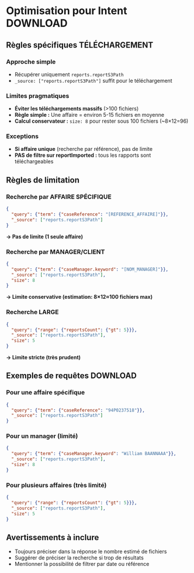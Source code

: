 # Optimisation pour Intent DOWNLOAD

## Règles spécifiques TÉLÉCHARGEMENT

### Approche simple
- Récupérer uniquement `reports.reportS3Path`
- `_source: ["reports.reportS3Path"]` suffit pour le téléchargement

### Limites pragmatiques
- **Éviter les téléchargements massifs** (>100 fichiers)
- **Règle simple :** Une affaire = environ 5-15 fichiers en moyenne
- **Calcul conservateur :** `size: 8` pour rester sous 100 fichiers (~8×12=96)

### Exceptions
- **Si affaire unique** (recherche par référence), pas de limite
- **PAS de filtre sur reportImported :** tous les rapports sont téléchargeables

## Règles de limitation

### Recherche par AFFAIRE SPÉCIFIQUE
```json
{
  "query": {"term": {"caseReference": "[REFERENCE_AFFAIRE]"}},
  "_source": ["reports.reportS3Path"]
}
```
**→ Pas de limite (1 seule affaire)**

### Recherche par MANAGER/CLIENT
```json
{
  "query": {"term": {"caseManager.keyword": "[NOM_MANAGER]"}},
  "_source": ["reports.reportS3Path"],
  "size": 8
}
```
**→ Limite conservative (estimation: 8×12≈100 fichiers max)**

### Recherche LARGE
```json
{
  "query": {"range": {"reportsCount": {"gt": 5}}},
  "_source": ["reports.reportS3Path"],
  "size": 5
}
```
**→ Limite stricte (très prudent)**

## Exemples de requêtes DOWNLOAD

### Pour une affaire spécifique
```json
{
  "query": {"term": {"caseReference": "94P0237518"}},
  "_source": ["reports.reportS3Path"]
}
```

### Pour un manager (limité)
```json
{
  "query": {"term": {"caseManager.keyword": "William BAANNAAA"}},
  "_source": ["reports.reportS3Path"],
  "size": 8
}
```

### Pour plusieurs affaires (très limité)
```json
{
  "query": {"range": {"reportsCount": {"gt": 5}}},
  "_source": ["reports.reportS3Path"],
  "size": 5
}
```

## Avertissements à inclure

- Toujours préciser dans la réponse le nombre estimé de fichiers
- Suggérer de préciser la recherche si trop de résultats
- Mentionner la possibilité de filtrer par date ou référence
